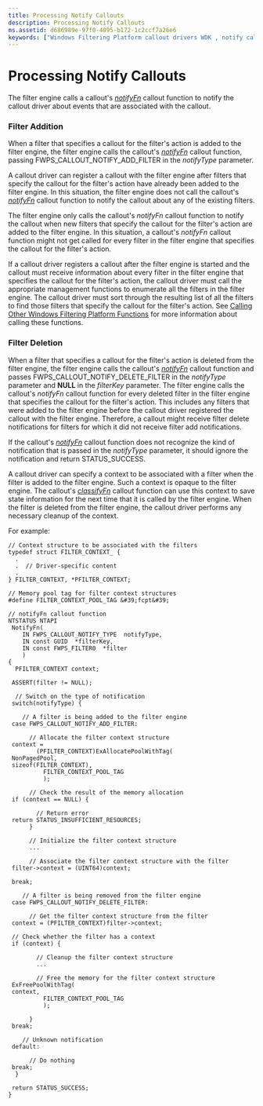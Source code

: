 ```yaml
---
title: Processing Notify Callouts
description: Processing Notify Callouts
ms.assetid: d686989e-97f0-4095-b172-1c2ccf7a26e6
keywords: ["Windows Filtering Platform callout drivers WDK , notify callouts", "callout drivers WDK Windows Filtering Platform , notify callouts", "notifyFn", "notify callouts WDK Windows Filtering Platform", "Windows Filtering Platform callout drivers WDK , filter additions and deletions", "callout drivers WDK Windows Filtering Platform , filter additions and deletions"]
---
```


# Processing Notify Callouts


The filter engine calls a callout's [*notifyFn*](https://msdn.microsoft.com/library/windows/hardware/ff568803) callout function to notify the callout driver about events that are associated with the callout.

### <a href="" id="filter-addition"></a> Filter Addition

When a filter that specifies a callout for the filter's action is added to the filter engine, the filter engine calls the callout's [*notifyFn*](https://msdn.microsoft.com/library/windows/hardware/ff568803) callout function, passing FWPS\_CALLOUT\_NOTIFY\_ADD\_FILTER in the *notifyType* parameter.

A callout driver can register a callout with the filter engine after filters that specify the callout for the filter's action have already been added to the filter engine. In this situation, the filter engine does not call the callout's [*notifyFn*](https://msdn.microsoft.com/library/windows/hardware/ff568803) callout function to notify the callout about any of the existing filters.

The filter engine only calls the callout's *notifyFn* callout function to notify the callout when new filters that specify the callout for the filter's action are added to the filter engine. In this situation, a callout's *notifyFn* callout function might not get called for every filter in the filter engine that specifies the callout for the filter's action.

If a callout driver registers a callout after the filter engine is started and the callout must receive information about every filter in the filter engine that specifies the callout for the filter's action, the callout driver must call the appropriate management functions to enumerate all the filters in the filter engine. The callout driver must sort through the resulting list of all the filters to find those filters that specify the callout for the filter's action. See [Calling Other Windows Filtering Platform Functions](calling-other-windows-filtering-platform-functions.md) for more information about calling these functions.

### <a href="" id="filter-deletion"></a> Filter Deletion

When a filter that specifies a callout for the filter's action is deleted from the filter engine, the filter engine calls the callout's [*notifyFn*](https://msdn.microsoft.com/library/windows/hardware/ff568803) callout function and passes FWPS\_CALLOUT\_NOTIFY\_DELETE\_FILTER in the *notifyType* parameter and **NULL** in the *filterKey* parameter. The filter engine calls the callout's *notifyFn* callout function for every deleted filter in the filter engine that specifies the callout for the filter's action. This includes any filters that were added to the filter engine before the callout driver registered the callout with the filter engine. Therefore, a callout might receive filter delete notifications for filters for which it did not receive filter add notifications.

If the callout's [*notifyFn*](https://msdn.microsoft.com/library/windows/hardware/ff568803) callout function does not recognize the kind of notification that is passed in the *notifyType* parameter, it should ignore the notification and return STATUS\_SUCCESS.

A callout driver can specify a context to be associated with a filter when the filter is added to the filter engine. Such a context is opaque to the filter engine. The callout's [*classifyFn*](https://msdn.microsoft.com/library/windows/hardware/ff544890) callout function can use this context to save state information for the next time that it is called by the filter engine. When the filter is deleted from the filter engine, the callout driver performs any necessary cleanup of the context.

For example:

```
// Context structure to be associated with the filters
typedef struct FILTER_CONTEXT_ {
  .
  .  // Driver-specific content
  .
} FILTER_CONTEXT, *PFILTER_CONTEXT;

// Memory pool tag for filter context structures
#define FILTER_CONTEXT_POOL_TAG &#39;fcpt&#39;

// notifyFn callout function
NTSTATUS NTAPI
 NotifyFn(
    IN FWPS_CALLOUT_NOTIFY_TYPE  notifyType,
    IN const GUID  *filterKey,
    IN const FWPS_FILTER0  *filter
    )
{
  PFILTER_CONTEXT context;

 ASSERT(filter != NULL);

  // Switch on the type of notification
 switch(notifyType) {

    // A filter is being added to the filter engine
 case FWPS_CALLOUT_NOTIFY_ADD_FILTER:

      // Allocate the filter context structure
 context =
        (PFILTER_CONTEXT)ExAllocatePoolWithTag(
 NonPagedPool,
 sizeof(FILTER_CONTEXT),
          FILTER_CONTEXT_POOL_TAG
          );

      // Check the result of the memory allocation
 if (context == NULL) {

        // Return error
 return STATUS_INSUFFICIENT_RESOURCES;
      }

      // Initialize the filter context structure
      ...

      // Associate the filter context structure with the filter
 filter->context = (UINT64)context;

 break;

    // A filter is being removed from the filter engine
 case FWPS_CALLOUT_NOTIFY_DELETE_FILTER:

      // Get the filter context structure from the filter
 context = (PFILTER_CONTEXT)filter->context;

 // Check whether the filter has a context
 if (context) {

        // Cleanup the filter context structure
        ...

        // Free the memory for the filter context structure
 ExFreePoolWithTag(
 context,
          FILTER_CONTEXT_POOL_TAG
          );

      }
 break;

    // Unknown notification
 default:

      // Do nothing
 break;
  }

 return STATUS_SUCCESS;
}
```

 

 





